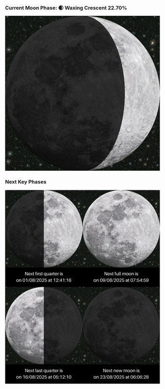 ### Current Moon Phase: 🌒 Waxing Crescent 22.70%
![Moon Phase](moonphase.png)
### Next Key Phases
![Gallery](gallery.png)